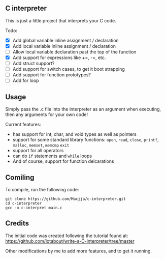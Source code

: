 C interpreter
--

This is just a little project that interprets your C code.

Todo:
 - [x] Add global variable inline assignment / declaration
 - [x] Add local variable inline assignment / declaration
 - [ ] Allow local variable declaration past the top of the function
 - [x] Add support for expressions like +=, -=, etc.
 - [ ] Add struct support?
 - [ ] Add support for switch cases, to get it boot strapping
 - [ ] Add support for function prototypes?
 - [ ] Add for loop

Usage
--
Simply pass the .c file into the interpreter as an argument when executing, 
then any arguments for your own code!

Current features:
 - has support for int, char, and void types as well as pointers
 - support for some standard library functions:
   `open`, `read`, `close`, `printf`, `malloc`, `memset`, `memcmp`
   `exit`
 - support for all operators
 - can do `if` statements and `while` loops
 - And of course, support for function delcarations

Comiling
--
To compile, run the following code:
```
git clone https://github.com/Macjja/c-interpreter.git
cd c-interpreter
gcc -o c-interpret main.c
```
Credits
--
The initial code was created following the tutorial found at: 
https://github.com/lotabout/write-a-C-interpreter/tree/master

Other modifications by me to add more features, and to get it running.
